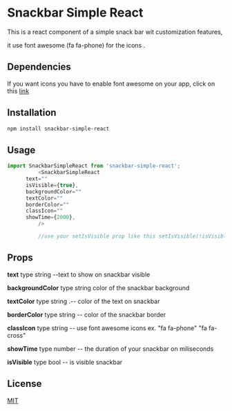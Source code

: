 # Snackbar Simple React

This is a react component of a simple snack bar wit customization features,

it use font awesome (fa fa-phone) for the icons .

## Dependencies

If you want icons you have to enable font awesome on your app, click on this [link](https://fontawesome.com/v4.7.0/get-started/)

## Installation



```bash
npm install snackbar-simple-react 

```

## Usage

```javascript
import SnackbarSimpleReact from 'snackbar-simple-react';
          <SnackbarSimpleReact
      text=""
      isVisible={true},
      backgroundColor=""
      textColor=""
      borderColor=""
      classIcon=""
      showTime={2000},
          />

          //use your setIsVisible prop like this setIsVisible(!isVisible)
```

## Props 


**text** type string --text to show on snackbar visible


**backgroundColor** type string color of the snackbar background


**textColor** type string .-- color of the text on snackbar


**borderColor** type string -- color of the snackbar border


**classIcon** type string -- use font awesome icons ex. "fa fa-phone" "fa fa-cross"


**showTime** type number -- the duration of your snackbar on miliseconds


**isVisible** type bool -- is visible snackbar



## License
[MIT](https://choosealicense.com/licenses/mit/)